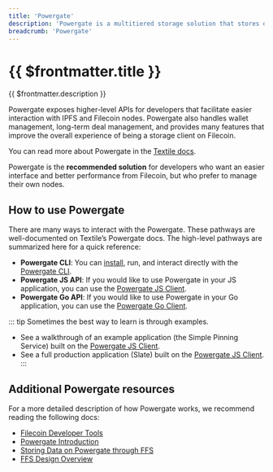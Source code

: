 ```yaml
---
title: 'Powergate'
description: 'Powergate is a multitiered storage solution that stores data with IPFS ("Hot" storage layer) and Filecoin ("Cold" storage layer)'
breadcrumb: 'Powergate'
---
```


# {{ $frontmatter.title }}

{{ $frontmatter.description }}

Powergate exposes higher-level APIs for developers that facilitate easier interaction with IPFS and Filecoin nodes. Powergate also handles wallet management, long-term deal management, and provides many features that improve the overall experience of being a storage client on Filecoin.

You can read more about Powergate in the [Textile docs](https://docs.textile.io/powergate/).

Powergate is the **recommended solution** for developers who want an easier interface and better performance from Filecoin, but who prefer to manage their own nodes.

## How to use Powergate

There are many ways to interact with the Powergate. These pathways are well-documented on Textile’s Powergate docs. The high-level pathways are summarized here for a quick reference:

- **Powergate CLI**: You can [install](https://docs.textile.io/powergate/#getting-started), run, and interact directly with the [Powergate CLI](https://docs.textile.io/powergate/cli/pow/).
- **Powergate JS API**: If you would like to use Powergate in your JS application, you can use the [Powergate JS Client](https://textileio.github.io/js-powergate-client/).
- **Powergate Go API**: If you would like to use Powergate in your Go application, you can use the [Powergate Go Client](https://godoc.org/github.com/textileio/powergate/api/client).

::: tip
Sometimes the best way to learn is through examples.

- See a walkthrough of an example application (the Simple Pinning Service) built on the [Powergate JS Client](./examples/simple-pinning-service/overview.md).
- See a full production application (Slate) built on the [Powergate JS Client](https://github.com/filecoin-project/slate/).
  :::

## Additional Powergate resources

For a more detailed description of how Powergate works, we recommend reading the following docs:

- [Filecoin Developer Tools](https://blog.textile.io/filecoin-developer-tools-concepts/)
- [Powergate Introduction](https://docs.textile.io/powergate/)
- [Storing Data on Powergate through FFS](https://docs.textile.io/powergate/ffs/)
- [FFS Design Overview](https://github.com/textileio/powergate/blob/master/ffs/Design.md)
